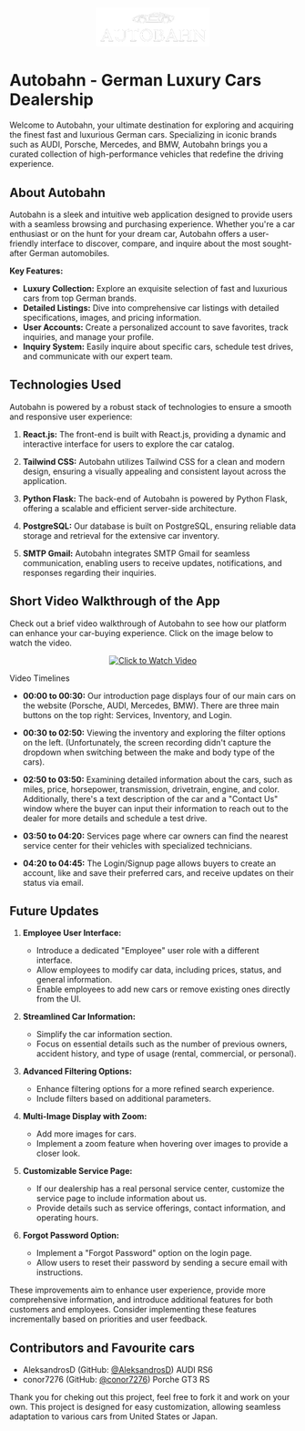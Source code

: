 <p align="center">
  <img width="200" src="Frontend/public/Logo.png" alt="Autobahn Logo" width="400">
</p>

# Autobahn - German Luxury Cars Dealership

Welcome to Autobahn, your ultimate destination for exploring and acquiring the finest fast and luxurious German cars. Specializing in iconic brands such as AUDI, Porsche, Mercedes, and BMW, Autobahn brings you a curated collection of high-performance vehicles that redefine the driving experience.

## About Autobahn

Autobahn is a sleek and intuitive web application designed to provide users with a seamless browsing and purchasing experience. Whether you're a car enthusiast or on the hunt for your dream car, Autobahn offers a user-friendly interface to discover, compare, and inquire about the most sought-after German automobiles.

**Key Features:**
- **Luxury Collection:** Explore an exquisite selection of fast and luxurious cars from top German brands.
- **Detailed Listings:** Dive into comprehensive car listings with detailed specifications, images, and pricing information.
- **User Accounts:** Create a personalized account to save favorites, track inquiries, and manage your profile.
- **Inquiry System:** Easily inquire about specific cars, schedule test drives, and communicate with our expert team.

## Technologies Used

Autobahn is powered by a robust stack of technologies to ensure a smooth and responsive user experience:

1. **React.js:** The front-end is built with React.js, providing a dynamic and interactive interface for users to explore the car catalog.

2. **Tailwind CSS:** Autobahn utilizes Tailwind CSS for a clean and modern design, ensuring a visually appealing and consistent layout across the application.

3. **Python Flask:** The back-end of Autobahn is powered by Python Flask, offering a scalable and efficient server-side architecture.

4. **PostgreSQL:** Our database is built on PostgreSQL, ensuring reliable data storage and retrieval for the extensive car inventory.

5. **SMTP Gmail:** Autobahn integrates SMTP Gmail for seamless communication, enabling users to receive updates, notifications, and responses regarding their inquiries.

## Short Video Walkthrough of the App

Check out a brief video walkthrough of Autobahn to see how our platform can enhance your car-buying experience. Click on the image below to watch the video.

<p align="center">
  <a href="https://player.vimeo.com/video/901836709" target="_blank">
    <img src="https://i.vimeocdn.com/video/1780942886-34e374285441b2eed39fc92bc8bb98893079cf255d63d3fd5b418bbe0340fd35-d&_142x80" alt="Click to Watch Video" width="400">
  </a>
</p>

Video Timelines
- **00:00 to 00:30:** Our introduction page displays four of our main cars on the website (Porsche, AUDI, Mercedes, BMW). There are three main buttons on the top right: Services, Inventory, and Login.

- **00:30 to 02:50:** Viewing the inventory and exploring the filter options on the left. (Unfortunately, the screen recording didn't capture the dropdown when switching between the make and body type of the cars).

- **02:50 to 03:50:** Examining detailed information about the cars, such as miles, price, horsepower, transmission, drivetrain, engine, and color. Additionally, there's a text description of the car and a "Contact Us" window where the buyer can input their information to reach out to the dealer for more details and schedule a test drive.

- **03:50 to 04:20:** Services page where car owners can find the nearest service center for their vehicles with specialized technicians.

- **04:20 to 04:45:** The Login/Signup page allows buyers to create an account, like and save their preferred cars, and receive updates on their status via email.

## Future Updates

1. **Employee User Interface:**
   - Introduce a dedicated "Employee" user role with a different interface.
   - Allow employees to modify car data, including prices, status, and general information.
   - Enable employees to add new cars or remove existing ones directly from the UI.

2. **Streamlined Car Information:**
   - Simplify the car information section.
   - Focus on essential details such as the number of previous owners, accident history, and type of usage (rental, commercial, or personal).

3. **Advanced Filtering Options:**
   - Enhance filtering options for a more refined search experience.
   - Include filters based on additional parameters.

4. **Multi-Image Display with Zoom:**
   - Add more images for cars.
   - Implement a zoom feature when hovering over images to provide a closer look.

5. **Customizable Service Page:**
   - If our dealership has a real personal service center, customize the service page to include information about us.
   - Provide details such as service offerings, contact information, and operating hours.

6. **Forgot Password Option:**
   - Implement a "Forgot Password" option on the login page.
   - Allow users to reset their password by sending a secure email with instructions.

These improvements aim to enhance user experience, provide more comprehensive information, and introduce additional features for both customers and employees. Consider implementing these features incrementally based on priorities and user feedback.

## Contributors and Favourite cars

- AleksandrosD (GitHub: [@AleksandrosD](https://github.com/AleksandrosD)) AUDI RS6
- conor7276 (GitHub: [@conor7276](https://github.com/conor7276)) Porche GT3 RS

Thank you for cheking out this project, feel free to fork it and work on your own.
This project is designed for easy customization, allowing seamless adaptation to various cars from United States or Japan.







